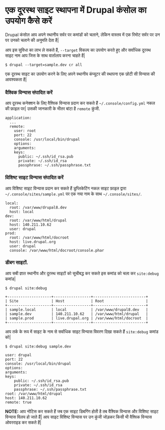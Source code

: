 # एक दूरस्थ साइट स्थापना में Drupal कंसोल का उपयोग कैसे करें

Drupal कंसोल आप अपने स्थानीय सर्वर पर कमांडों को चलाने, लेकिन वास्तव में एक रिमोट सर्वर पर उन पर उनको चलाने की अनुमति देता है|

आप इस सुविधा का लाभ ले सकते हैं, `--target` विकल्प का उपयोग करते हुए और सर्वाधिक दूरस्थ साइट नाम आप जिस के साथ वार्तालाप करना चाहते हैं|
```
$ drupal --target=sample.dev cr all
```

एक दूरस्थ साइट का उपयोग करने के लिए अपने स्थानीय कंप्यूटर की स्थापना एक छोटी सी विन्यास की आवश्यकता है|

### वैश्विक विन्यास संपादित करें
आप दूरस्थ कनेक्शन के लिए वैश्विक विन्यास प्रदान कर सकते हैं `~/.console/config.yml` नकल की फ़ाइल पर| उसकी जानकारी के भीतर बांटा है `remote` कुंजी.
```
application:
  ...
  remote:
    user: root
    port: 22
    console: /usr/local/bin/drupal
    options:
    arguments:
    keys:
      public: ~/.ssh/id_rsa.pub
      private: ~/.ssh/id_rsa
      passphrase: ~/.ssh/passphrase.txt
```

### विशिष्ट साइट विन्यास संपादित करें
आप विशिष्ट साइट विन्यास प्रदान कर सकते हैं डुप्लिकेटिंग नकल साइट फ़ाइल द्वारा `~/.console/sites/sample.yml` पर एक नया नाम के साथ `~/.console/sites/`.

```
local:
  root: /var/www/drupal8.dev
  host: local
dev:
  root: /var/www/html/drupal
  host: 140.211.10.62
  user: drupal
prod:
  root: /var/www/html/docroot
  host: live.drupal.org
  user: drupal
  console: /var/www/html/docroot/console.phar
```

### डीबग साइटों.
आप सबी ज्ञात स्थानीय और दूरस्थ साइटों को सूचीबद्ध कर सकते इस कमांड को चला कर `site:debug` कमांड|
```
$ drupal site:debug

+--------------------+-----------------+------------------------+
| Site               | Host            | Root                   |
+--------------------+-----------------+------------------------+
| sample.local       | local           | /var/www/drupal8.dev   |
| sample.dev         | 140.211.10.62   | /var/www/html/drupal   |
| sample.prod        | live.drupal.org | /var/www/html/docroot  |
+--------------------+-----------------+------------------------+
```

आप तर्क के रूप में साइट के नाम से सर्वाधिक साइट विन्यास विवरण दिखा सकते हैं `site:debug` कमांड को|
```
$ drupal site:debug sample.dev

user: drupal
port: 22
console: /usr/local/bin/drupal
options:
arguments:
keys:
    public: ~/.ssh/id_rsa.pub
    private: ~/.ssh/id_rsa
    passphrase: ~/.ssh/passphrase.txt
root: /var/www/html/drupal
host: 140.211.10.62
remote: true
```

**NOTE:** आप नोटिस कर सकते हैं जब एक साइट डिबगिंग होती है तब वैश्विक विन्यास और विशिष्ट साइट विन्यास विलय हो जाते हैं| आप साइट विशिष्ट विन्यास पर उन कुंजी जोड़कर किसी भी वैश्विक विन्यास ओवरराइड कर सकते हैं|
